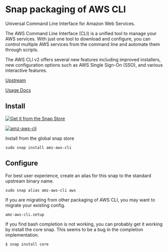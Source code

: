 # Snap packaging of AWS CLI

Universal Command Line Interface for Amazon Web Services.

The AWS Command Line Interface (CLI) is a unified tool to
manage your AWS services. With just one tool to download
and configure, you can control multiple AWS services from
the command line and automate them through scripts.

The AWS CLI v2 offers several new features including improved
installers, new configuration options such as AWS Single Sign-On (SSO),
and various interactive features.

[Upstream](https://github.com/aws/aws-cli)

[Usage Docs](https://aws.amazon.com/cli)

## Install

[![Get it from the Snap Store](https://snapcraft.io/static/images/badges/en/snap-store-white.svg)](https://snapcraft.io/amz-aws-cli)

[![amz-aws-cli](https://snapcraft.io/amz-aws-cli/badge.svg)](https://snapcraft.io/amz-aws-cli)

Install from the global snap store

```
sudo snap install amz-aws-cli
```

## Configure

For best user experience, create an alias for this snap to the standard upstream binary name.
```
sudo snap alias amz-aws-cli aws
```

If you are migrating from other packaging of AWS CLI, you may want to migrate your existing config.
```
amz-aws-cli.setup
```

If you find bash completion is not working, you can probably get it working by install the core snap.
This seems to be a bug in the completion implementation.
```
$ snap install core
```
